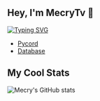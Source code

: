 ## Hey, I'm MecryTv 👋

[![Typing SVG](https://readme-typing-svg.demolab.com?font=Fira+Code&pause=1000&width=435&lines=Discord+Bot+Developer;Using+Python++%5BPycord%5D;Worked+with+Python+%26+databases)](https://git.io/typing-svg)

- [Pycord](https://github.com/Pycord-Development/pycord)
- [Database](https://github.com/omnilib/aiosqlite)

## My Cool Stats
![Mecry's GitHub stats](https://github-readme-stats.vercel.app/api?username=mecrytv&show_icons=true&theme=cobalt)
